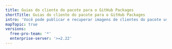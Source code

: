 ```yaml
---
title: Guias do cliente do pacote para o GitHub Packages
shortTitle: Guias do cliente do pacote para o GitHub Packages
intro: 'Você pode publicar e recuperar imagens de clientes do pacote usando {% data variables.product.prodname_registry %}.'
mapTopic: true
versions:
  free-pro-team: '*'
  enterprise-server: '>=2.22'
---
```


